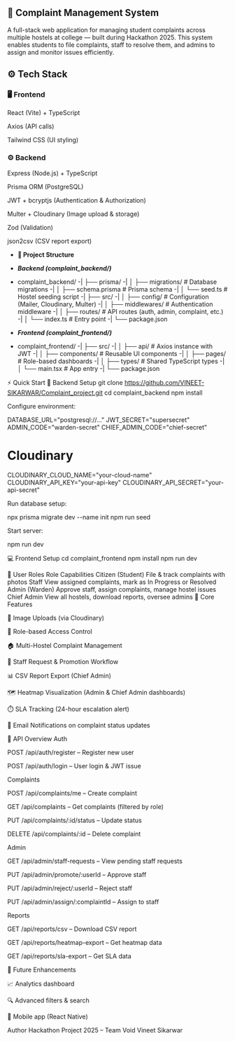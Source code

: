 ## 🧾 Complaint Management System

A full-stack web application for managing student complaints across multiple hostels at college — built during Hackathon 2025.
This system enables students to file complaints, staff to resolve them, and admins to assign and monitor issues efficiently.

## ⚙️ Tech Stack
### 🖥 Frontend

React (Vite) + TypeScript

Axios (API calls)

Tailwind CSS (UI styling)

### ⚙️ Backend

Express (Node.js) + TypeScript

Prisma ORM (PostgreSQL)

JWT + bcryptjs (Authentication & Authorization)

Multer + Cloudinary (Image upload & storage)

Zod (Validation)

json2csv (CSV report export)

- **📁 Project Structure**
- ***Backend (complaint_backend/)***
- complaint_backend/
-| ├── prisma/
-| │   ├── migrations/         # Database migrations
-| │   ├── schema.prisma       # Prisma schema
-| │   └── seed.ts             # Hostel seeding script
-| ├── src/
-| │   ├── config/             # Configuration (Mailer, Cloudinary, Multer)
-| │   ├── middlewares/        # Authentication middleware
-| │   ├── routes/             # API routes (auth, admin, complaint, etc.)
-| │   └── index.ts            # Entry point
-| └── package.json

- ***Frontend (complaint_frontend/)***
- complaint_frontend/
-| ├── src/
-| │   ├── api/                # Axios instance with JWT
-| │   ├── components/         # Reusable UI components
-| │   ├── pages/              # Role-based dashboards
-| │   ├── types/              # Shared TypeScript types
-| │   └── main.tsx            # App entry
-| └── package.json

⚡ Quick Start
🧩 Backend Setup
git clone https://github.com/VINEET-SIKARWAR/Complaint_project.git
cd complaint_backend
npm install


Configure environment:

DATABASE_URL="postgresql://..."
JWT_SECRET="supersecret"
ADMIN_CODE="warden-secret"
CHIEF_ADMIN_CODE="chief-secret"

# Cloudinary
CLOUDINARY_CLOUD_NAME="your-cloud-name"
CLOUDINARY_API_KEY="your-api-key"
CLOUDINARY_API_SECRET="your-api-secret"


Run database setup:

npx prisma migrate dev --name init
npm run seed


Start server:

npm run dev

💻 Frontend Setup
cd complaint_frontend
npm install
npm run dev

👥 User Roles
Role	Capabilities
Citizen (Student)	File & track complaints with photos
Staff	View assigned complaints, mark as In Progress or Resolved
Admin (Warden)	Approve staff, assign complaints, manage hostel issues
Chief Admin	View all hostels, download reports, oversee admins
🧠 Core Features

📸 Image Uploads (via Cloudinary)

🔐 Role-based Access Control

🏠 Multi-Hostel Complaint Management

👥 Staff Request & Promotion Workflow

📊 CSV Report Export (Chief Admin)

🗺️ Heatmap Visualization (Admin & Chief Admin dashboards)

⏱️ SLA Tracking (24-hour escalation alert)

📧 Email Notifications on complaint status updates

📡 API Overview
Auth

POST /api/auth/register – Register new user

POST /api/auth/login – User login & JWT issue

Complaints

POST /api/complaints/me – Create complaint

GET /api/complaints – Get complaints (filtered by role)

PUT /api/complaints/:id/status – Update status

DELETE /api/complaints/:id – Delete complaint

Admin

GET /api/admin/staff-requests – View pending staff requests

PUT /api/admin/promote/:userId – Approve staff

PUT /api/admin/reject/:userId – Reject staff

PUT /api/admin/assign/:complaintId – Assign to staff

Reports

GET /api/reports/csv – Download CSV report

GET /api/reports/heatmap-export – Get heatmap data

GET /api/reports/sla-export – Get SLA data

🚀 Future Enhancements

📈 Analytics dashboard

🔍 Advanced filters & search

📱 Mobile app (React Native)


Author
Hackathon Project 2025 – Team Void
Vineet Sikarwar
